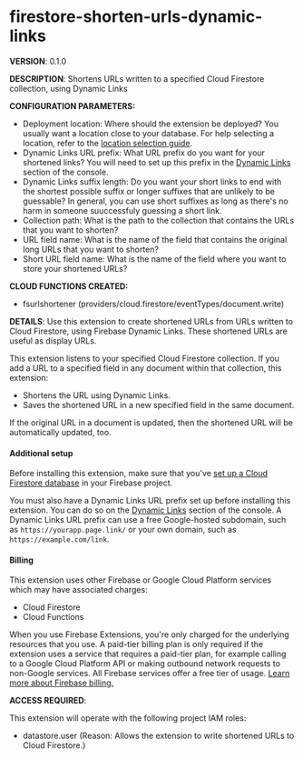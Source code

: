 # firestore-shorten-urls-dynamic-links

**VERSION**: 0.1.0

**DESCRIPTION**: Shortens URLs written to a specified Cloud Firestore
collection, using Dynamic Links

**CONFIGURATION PARAMETERS:**

* Deployment location: Where should the extension be deployed? You usually
  want a location close to your database. For help selecting a location,
  refer to the [location selection guide](https://firebase.google.com/docs/functions/locations#selecting_regions_for_firestore_and_storage).
* Dynamic Links URL prefix: What URL prefix do you want for your shortened
  links? You will need to set up this prefix in the
  [Dynamic Links](https://console.firebase.google.com/project/_/durablelinks)
  section of the console.
* Dynamic Links suffix length: Do you want your short links to end with the
  shortest possible suffix or longer suffixes that are unlikely to be
  guessable? In general, you can use short suffixes as long as there's no harm
  in someone suuccessfuly guessing a short link.
* Collection path: What is the path to the collection that contains the URLs
  that you want to shorten?
* URL field name: What is the name of the field that contains the original
  long URLs that you want to shorten?
* Short URL field name: What is the name of the field where you want to store
  your shortened URLs?

**CLOUD FUNCTIONS CREATED:**

* fsurlshortener (providers/cloud.firestore/eventTypes/document.write)

**DETAILS**: Use this extension to create shortened URLs from URLs written to
Cloud Firestore, using Firebase Dynamic Links. These shortened URLs are useful
as display URLs.

This extension listens to your specified Cloud Firestore collection. If you add a
URL to a specified field in any document within that collection, this extension:

- Shortens the URL using Dynamic Links.
- Saves the shortened URL in a new specified field in the same document.

If the original URL in a document is updated, then the shortened URL will be
automatically updated, too.

#### Additional setup

Before installing this extension, make sure that you've
[set up a Cloud Firestore database](https://firebase.google.com/docs/firestore/quickstart)
in your Firebase project.

You must also have a Dynamic Links URL prefix set up before installing this extension.
You can do so on the [Dynamic Links][dyn-links] section of the console. A Dynamic
Links URL prefix can use a free Google-hosted subdomain, such as
`https://yourapp.page.link/` or your own domain, such as `https://example.com/link`.

[dyn-links]: https://console.firebase.google.com/project/${param:PROJECT_ID}/durablelinks

#### Billing

This extension uses other Firebase or Google Cloud Platform services which may
have associated charges:

- Cloud Firestore
- Cloud Functions

When you use Firebase Extensions, you're only charged for the underlying
resources that you use. A paid-tier billing plan is only required if the
extension uses a service that requires a paid-tier plan, for example calling
to a Google Cloud Platform API or making outbound network requests to
non-Google services. All Firebase services offer a free tier of usage.
[Learn more about Firebase billing.](https://firebase.google.com/pricing)

**ACCESS REQUIRED**:

This extension will operate with the following project IAM roles:

* datastore.user (Reason: Allows the extension to write shortened URLs to Cloud
  Firestore.)
